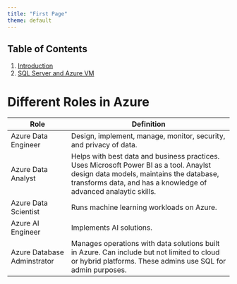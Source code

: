 ```yaml
---
title: "First Page"
theme: default
---
```


## Table of Contents
1. [Introduction](index.md)
2. [SQL Server and Azure VM](sql-server-vm.md)

# Different Roles in Azure

| Role | Definition |
| ------ | --------- |
|Azure Data Engineer|Design, implement, manage, monitor, security, and privacy of data.|
|Azure Data Analyst|Helps with best data and business practices.  Uses Microsoft Power BI as a tool.  Anaylst design data models, maintains the database, transforms data, and has a knowledge of advanced analaytic skills.|
|Azure Data Scientist|Runs machine learning workloads on Azure.|
|Azure AI Engineer|Implements AI solutions.|
|Azure Database Adminstrator|Manages operations with data solutions built in Azure.  Can include but not limited to cloud or hybrid platforms.  These admins use SQL for admin purposes.|
